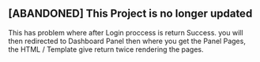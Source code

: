 <h2> [ABANDONED] This Project is no longer updated </h2> 
<p>
    This has problem where after Login proccess is return Success. you will then redirected to Dashboard Panel then where you get the Panel Pages, the HTML / Template give return twice rendering the pages. 
    </p>
